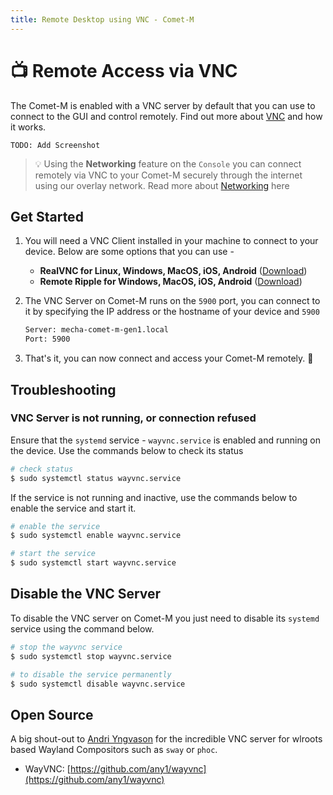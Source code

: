 ```yaml
---
title: Remote Desktop using VNC - Comet-M
---
```


# 📺 Remote Access via VNC

The Comet-M is enabled with a VNC server by default that you can use to connect to the GUI and control remotely. Find out more about [VNC](https://en.wikipedia.org/wiki/Virtual_Network_Computing) and how it works.

```
TODO: Add Screenshot
```

> 💡 Using the **Networking** feature on the `Console` you can connect remotely via VNC to your Comet-M securely through the internet using our overlay network. Read more about [Networking](#) here

## Get Started

1. You will need a VNC Client installed in your machine to connect to your device. Below are some options that you can use -

    - **RealVNC for Linux, Windows, MacOS, iOS, Android** ([Download](https://www.realvnc.com/en/connect/download/viewer/))
    - **Remote Ripple for Windows, MacOS, iOS, Android** ([Download](https://remoteripple.com/download/))

2. The VNC Server on Comet-M runs on the `5900` port, you can connect to it by specifying the IP address or the hostname of your device and `5900`

    ```bash
    Server: mecha-comet-m-gen1.local
    Port: 5900
    ```

3. That's it, you can now connect and access your Comet-M remotely. 🚀

## Troubleshooting

### VNC Server is not running, or connection refused
Ensure that the `systemd` service - `wayvnc.service` is enabled and running on the device. Use the commands below to check its status

```bash
# check status 
$ sudo systemctl status wayvnc.service
```

If the service is not running and inactive, use the commands below to enable the service and start it.

```bash
# enable the service
$ sudo systemctl enable wayvnc.service

# start the service
$ sudo systemctl start wayvnc.service
```

## Disable the VNC Server
To disable the VNC server on Comet-M you just need to disable its `systemd` service using the command below.

```bash
# stop the wayvnc service
$ sudo systemctl stop wayvnc.service

# to disable the service permanently
$ sudo systemctl disable wayvnc.service
```

## Open Source
A big shout-out to [Andri Yngvason](https://github.com/any1) for the incredible VNC server for wlroots based Wayland Compositors such as `sway` or `phoc`.

- WayVNC: [https://github.com/any1/wayvnc](https://github.com/any1/wayvnc)
